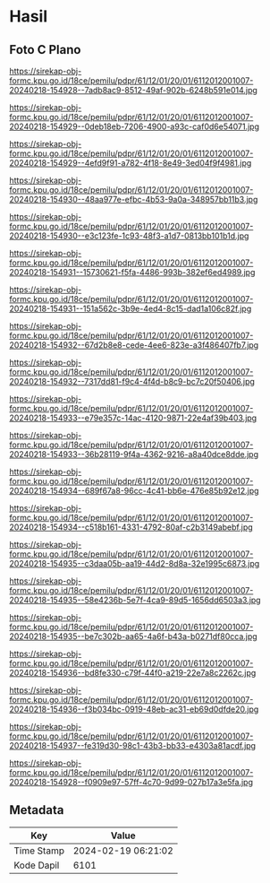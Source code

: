 # Hasil

## Foto C Plano

https://sirekap-obj-formc.kpu.go.id/18ce/pemilu/pdpr/61/12/01/20/01/6112012001007-20240218-154928--7adb8ac9-8512-49af-902b-6248b591e014.jpg

https://sirekap-obj-formc.kpu.go.id/18ce/pemilu/pdpr/61/12/01/20/01/6112012001007-20240218-154929--0deb18eb-7206-4900-a93c-caf0d6e54071.jpg

https://sirekap-obj-formc.kpu.go.id/18ce/pemilu/pdpr/61/12/01/20/01/6112012001007-20240218-154929--4efd9f91-a782-4f18-8e49-3ed04f9f4981.jpg

https://sirekap-obj-formc.kpu.go.id/18ce/pemilu/pdpr/61/12/01/20/01/6112012001007-20240218-154930--48aa977e-efbc-4b53-9a0a-348957bb11b3.jpg

https://sirekap-obj-formc.kpu.go.id/18ce/pemilu/pdpr/61/12/01/20/01/6112012001007-20240218-154930--e3c123fe-1c93-48f3-a1d7-0813bb101b1d.jpg

https://sirekap-obj-formc.kpu.go.id/18ce/pemilu/pdpr/61/12/01/20/01/6112012001007-20240218-154931--15730621-f5fa-4486-993b-382ef6ed4989.jpg

https://sirekap-obj-formc.kpu.go.id/18ce/pemilu/pdpr/61/12/01/20/01/6112012001007-20240218-154931--151a562c-3b9e-4ed4-8c15-dad1a106c82f.jpg

https://sirekap-obj-formc.kpu.go.id/18ce/pemilu/pdpr/61/12/01/20/01/6112012001007-20240218-154932--67d2b8e8-cede-4ee6-823e-a3f486407fb7.jpg

https://sirekap-obj-formc.kpu.go.id/18ce/pemilu/pdpr/61/12/01/20/01/6112012001007-20240218-154932--7317dd81-f9c4-4f4d-b8c9-bc7c20f50406.jpg

https://sirekap-obj-formc.kpu.go.id/18ce/pemilu/pdpr/61/12/01/20/01/6112012001007-20240218-154933--e79e357c-14ac-4120-9871-22e4af39b403.jpg

https://sirekap-obj-formc.kpu.go.id/18ce/pemilu/pdpr/61/12/01/20/01/6112012001007-20240218-154933--36b28119-9f4a-4362-9216-a8a40dce8dde.jpg

https://sirekap-obj-formc.kpu.go.id/18ce/pemilu/pdpr/61/12/01/20/01/6112012001007-20240218-154934--689f67a8-96cc-4c41-bb6e-476e85b92e12.jpg

https://sirekap-obj-formc.kpu.go.id/18ce/pemilu/pdpr/61/12/01/20/01/6112012001007-20240218-154934--c518b161-4331-4792-80af-c2b3149abebf.jpg

https://sirekap-obj-formc.kpu.go.id/18ce/pemilu/pdpr/61/12/01/20/01/6112012001007-20240218-154935--c3daa05b-aa19-44d2-8d8a-32e1995c6873.jpg

https://sirekap-obj-formc.kpu.go.id/18ce/pemilu/pdpr/61/12/01/20/01/6112012001007-20240218-154935--58e4236b-5e7f-4ca9-89d5-1656dd6503a3.jpg

https://sirekap-obj-formc.kpu.go.id/18ce/pemilu/pdpr/61/12/01/20/01/6112012001007-20240218-154935--be7c302b-aa65-4a6f-b43a-b0271df80cca.jpg

https://sirekap-obj-formc.kpu.go.id/18ce/pemilu/pdpr/61/12/01/20/01/6112012001007-20240218-154936--bd8fe330-c79f-44f0-a219-22e7a8c2262c.jpg

https://sirekap-obj-formc.kpu.go.id/18ce/pemilu/pdpr/61/12/01/20/01/6112012001007-20240218-154936--f3b034bc-0919-48eb-ac31-eb69d0dfde20.jpg

https://sirekap-obj-formc.kpu.go.id/18ce/pemilu/pdpr/61/12/01/20/01/6112012001007-20240218-154937--fe319d30-98c1-43b3-bb33-e4303a81acdf.jpg

https://sirekap-obj-formc.kpu.go.id/18ce/pemilu/pdpr/61/12/01/20/01/6112012001007-20240218-154928--f0909e97-57ff-4c70-9d99-027b17a3e5fa.jpg


## Metadata

| Key        | Value               |
| ---------- | ------------------- |
| Time Stamp | 2024-02-19 06:21:02 |
| Kode Dapil | 6101                |



